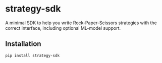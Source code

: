 # strategy-sdk

A minimal SDK to help you write Rock-Paper-Scissors strategies with the correct interface, including optional ML-model support.

## Installation

```bash
pip install strategy-sdk
```
